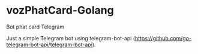 # vozPhatCard-Golang
Bot phat card Telegram

Just a simple Telegram bot using telegram-bot-api (https://github.com/go-telegram-bot-api/telegram-bot-api).
